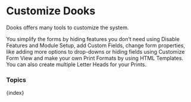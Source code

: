 <!-- add-breadcrumbs -->
# Customize Dooks

Dooks offers many tools to customize the system.

You simplify the forms by hiding features you don’t need using Disable
Features and Module Setup, add Custom Fields, change form properties, like
adding more options to drop-downs or hiding fields using Customize Form View
and make your own Print Formats by using HTML Templates. You can also create
multiple Letter Heads for your Prints.

### Topics

{index}
